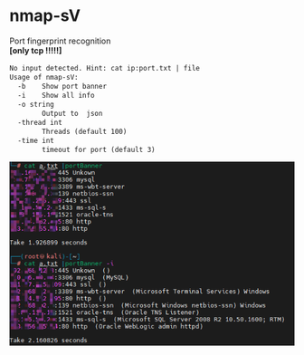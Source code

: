 # nmap-sV

Port fingerprint recognition  
**[only tcp  !!!!!]**
```
No input detected. Hint: cat ip:port.txt | file
Usage of nmap-sV:
  -b    Show port banner
  -i    Show all info
  -o string
        Output to  json 
  -thread int
        Threads (default 100)
  -time int
        timeout for port (default 3)

```

![image](./example.png)
